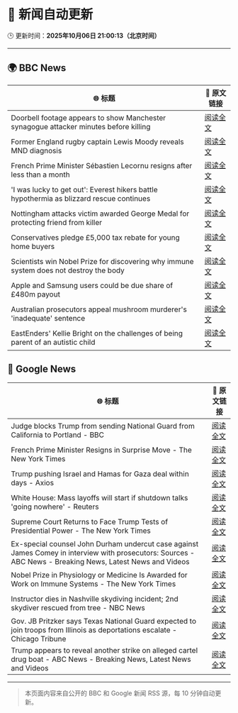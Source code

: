 # 🧠 新闻自动更新

🕒 更新时间：**2025年10月06日 21:00:13（北京时间）**

---

## 🌍 BBC News

| 🌐 标题 | 🔗 原文链接 |
|--------|-------------|
| Doorbell footage appears to show Manchester synagogue attacker minutes before killing | [阅读全文](https://www.bbc.com/news/articles/c62ne93n090o?at_medium=RSS&at_campaign=rss) |
| Former England rugby captain Lewis Moody reveals MND diagnosis | [阅读全文](https://www.bbc.com/sport/rugby-union/articles/cz7rddrrlqno?at_medium=RSS&at_campaign=rss) |
| French Prime Minister Sébastien Lecornu resigns after less than a month | [阅读全文](https://www.bbc.com/news/articles/cewn9k0w9rxo?at_medium=RSS&at_campaign=rss) |
| 'I was lucky to get out': Everest hikers battle hypothermia as blizzard rescue continues | [阅读全文](https://www.bbc.com/news/articles/cj4ykkgxqwko?at_medium=RSS&at_campaign=rss) |
| Nottingham attacks victim awarded George Medal for protecting friend from killer | [阅读全文](https://www.bbc.com/news/articles/cjr5xyn421yo?at_medium=RSS&at_campaign=rss) |
| Conservatives pledge £5,000 tax rebate for young home buyers | [阅读全文](https://www.bbc.com/news/articles/c4gzv9j78dyo?at_medium=RSS&at_campaign=rss) |
| Scientists win Nobel Prize for discovering why immune system does not destroy the body | [阅读全文](https://www.bbc.com/news/articles/c2knwvpd7vno?at_medium=RSS&at_campaign=rss) |
| Apple and Samsung users could be due share of £480m payout | [阅读全文](https://www.bbc.com/news/articles/cn0rn7rwk24o?at_medium=RSS&at_campaign=rss) |
| Australian prosecutors appeal mushroom murderer's 'inadequate' sentence | [阅读全文](https://www.bbc.com/news/articles/c07vlzn587lo?at_medium=RSS&at_campaign=rss) |
| EastEnders' Kellie Bright on the challenges of being parent of an autistic child | [阅读全文](https://www.bbc.com/news/articles/c0jqy8pn275o?at_medium=RSS&at_campaign=rss) |

## 📰 Google News

| 🌐 标题 | 🔗 原文链接 |
|--------|-------------|
| Judge blocks Trump from sending National Guard from California to Portland - BBC | [阅读全文](https://news.google.com/rss/articles/CBMiWkFVX3lxTE5IelhDOEpVcDBkN05DdHNHRWlnSXM2Q0VYbEs1cm95UkxSWVZzOWM1ekx2REx3dDFxRDRLTE9tTktjUU55X0lhb2h1c0JZNHFMcWVjemZad0dQUdIBX0FVX3lxTE9KUS1DSmktaENiUkdYWV93ZzZnWkVvR19IX3pkN1RJMzNrR2JqckRkeWFXd1FqNXlUWHFCRnp3djdXVUk2WTkyZTdGRFVjbkstTFZUTmpXbFpVM21yWFp3?oc=5) |
| French Prime Minister Resigns in Surprise Move - The New York Times | [阅读全文](https://news.google.com/rss/articles/CBMiigFBVV95cUxOcnl2YklVM2JoNFlzN3pTdUJVMW9zYXk5TW8yZ1E5V1V5cjBVT1Z1aVlRZEVfY08wWGxKOC1EejBrSkZoSGdKQmpMNHk5dV81NUlkRGQtbFMwVDJIT2M0WVBUekNOcUdYekhRNW92bXgzN2ZyZ3g5bVR6cDVfUmZuVEdEOGtsVHBRbVE?oc=5) |
| Trump pushing Israel and Hamas for Gaza deal within days - Axios | [阅读全文](https://news.google.com/rss/articles/CBMidEFVX3lxTFBHbTNmV0JObVdmbm5ycjhQajE2QTJXN055T1FMU1FlaUVuWkVqMWh6eTVyclctdGJ1T3R4SGd3V1kwbk9lODJwU3RSUDNsVEVBWVRId2F2S3gwYTdUYWdmVkMyaFduVGYzWjRYR193eldzbllw?oc=5) |
| White House: Mass layoffs will start if shutdown talks 'going nowhere' - Reuters | [阅读全文](https://news.google.com/rss/articles/CBMiwAFBVV95cUxOdVdrTlJRT0ZjVk42NEtlTWdVSmk0WV9JMnFKbVBEMTdvRkV0bnE3SHhNZUtOb1Z5Tl9qcFFzOUpVVUFKQk0wMEhMUDRhM2I2U0owaXBWMVdYNTBobFkySWloT2o2akc4dnNoWk1BZmJ1QlFuNENMamd2MW5CM3lfaDhWbndfRGJwenZjZnFSZGJqdG9XeVNOamdIMXk5UUxvMV80VEg1QWZERHNtYkZQcl9hRjZhdFZzdW9UWHRxdDY?oc=5) |
| Supreme Court Returns to Face Trump Tests of Presidential Power - The New York Times | [阅读全文](https://news.google.com/rss/articles/CBMijAFBVV95cUxOd2Y1VDQweGllcEhyN0pHR2xxNlJnLWVEdmFJV2RLLVNJcHBPT3RZMVhxck5TYVNsSlF6b2JFWDVKSjdmcG9xRkxGc2ZudDZ3QXh1UGFFUHJ6VTQ4RmVBdnh1OWVkLWNCTWN5dm9lX0x4RENETHpLWkpLTEdyaHhDT3hTV21WLS1VXy1BVA?oc=5) |
| Ex-special counsel John Durham undercut case against James Comey in interview with prosecutors: Sources - ABC News - Breaking News, Latest News and Videos | [阅读全文](https://news.google.com/rss/articles/CBMinwFBVV95cUxQd1VqOUpkZ2xLakxrUkdZYzkxZW1DbHRwbk92MVlHYS1SWFNwdmE5WDFWSUx0ekV6dUZ4TEw0ekNxZmhDTDVXMG0yWXpBZkpQUzJjQnhLSW1WdmRXMjFsbWZzN3hvZ2UwTWxyZDlSTHBzdkI4SG42bWZadng4N0NBeWowOWFCdGN2NlJXUjF3S09hS3JvaXRLbnVfTDVKcjjSAaQBQVVfeXFMT2tobkUzUjVwWkdsYlJJNUF4UXRUMy01a2JFeUlwam1MbHpVdUhsNWc3bUtDVUpPWXg5Zy1fQXFuMXRldUVYWHhFVTVmejVtVHRlaW1hSzZ3aGRTcU1HZzZmemgxYS1iWnlpWU5LbmNpVUg4MTU1TVdXZU12U1VPMUhuamkxNHROMmxqcVVPdk9vcWhfMmVtMVVJbHhVU1k3VlZIRDE?oc=5) |
| Nobel Prize in Physiology or Medicine Is Awarded for Work on Immune Systems - The New York Times | [阅读全文](https://news.google.com/rss/articles/CBMihAFBVV95cUxPSTBuTDZIRzdXZldmOWt0WGZWbFFETEI4T3VMNUZxdElZaUk2Z1UxVEdHRFVmRnVYem9Ia3VHdi1jTlQtNGNMTnpBaTN6TXFJZXJxQVV5bU9WSVgtbERPY0NJbjUxZ19VZXZqdkhjRnhqWmdRc19JTllkT0tmYUo1WHVPdFY?oc=5) |
| Instructor dies in Nashville skydiving incident; 2nd skydiver rescued from tree - NBC News | [阅读全文](https://news.google.com/rss/articles/CBMiugFBVV95cUxQaXlWWFVIM2ZhM1VoSm9nQlJRVFVUYWVNRGEtOEpUeUZaMFhwWEMyN21hZHZWWUFtcXByWWVFMFVfQ0Q0MGtlTzR3OVdzZFhNR09adEo2d0lYSUUybi1nLThER3MtT3pDdmExblNvdm5YazJVMThtSktZdDRrX3lvS2pmSk5XVzRETHFOWlMxUWpsc0ZIS05YVmtva2pHWmlLVk4xTjVzMjRXZE1fNVk3ZnJPdmZtWXRzUEHSAVZBVV95cUxOWG45WW1RcGVpYlcxaTN5SmVmbVpYeU90Yi1TX0ZNVkV0MkIwbHhTWlhXMkFLQXp6VXlteTB5X3JDU3pmczR2eWwzbTZZUGdzUGw3aWF3Zw?oc=5) |
| Gov. JB Pritzker says Texas National Guard expected to join troops from Illinois as deportations escalate - Chicago Tribune | [阅读全文](https://news.google.com/rss/articles/CBMi3wFBVV95cUxOMWJhYVNHVi1CV2dJVEtIZV8zVWhmQ3k3OWN3UW5qNjRIZEpob1NqalRCU212eVVPcUV3a21iWlRjeWozTGkwdDBEa29MYjlvRWdnNDVuZWlhR3lJNWlTMGJVR2VrVDFBeGRoeE5YM01RaUVOVGhuVnFjNEJNN21QakVwRWFOTjFXZzBuOHRYSjNSM3VoR29jZXk4UENJTWFCZ19hSkpkc0pFem0zMExONUxtZGhWc0UyVVVIeklMSmRYM012cWdpblV4T1NXNHVNREdEYTJESXdvb1J5cnE0?oc=5) |
| Trump appears to reveal another strike on alleged cartel drug boat - ABC News - Breaking News, Latest News and Videos | [阅读全文](https://news.google.com/rss/articles/CBMipgFBVV95cUxNY2pYbXhHdXBOYndCcnAzbVlxUDR2OU1xOGkxSExYWHJMcVJyXzZYMmRjaHdpRW5lbUZSaUpRQ29MMWNoS0JtVEkwTFpLdklidEd0S0tOM2xHLWFrcTdDUGdxYnZUanRvc2JxcDRxVEtyLVJFbFd5Mjg4Zmo3SDlJZzg0UzRZMzFNaG9oT3JvdW82RWIwVy10Nnk5NGt6ME1NZS1zSHpR0gGrAUFVX3lxTE83VGVwNF9sRktLNVM0dDlHMTdYOEVwWEo3VDF0U1RDbWJlZzIyNE5sSTJHRXhnUHVOTUZjZlVCOVpYQXBaYXRuem5BeGpSMU12dXhHamJacWN1TzVtNk0xOXlyZXRxSTZtR2NuUlBGd2Z4b1o3MUZkRGlQbmsycWszTHVYM3pfQ3h3T0dOZEJna1l3cVhwdVFsWl9BUHJMNXBqeUYyclFBRHZpTQ?oc=5) |

---
> 本页面内容来自公开的 BBC 和 Google 新闻 RSS 源，每 10 分钟自动更新。